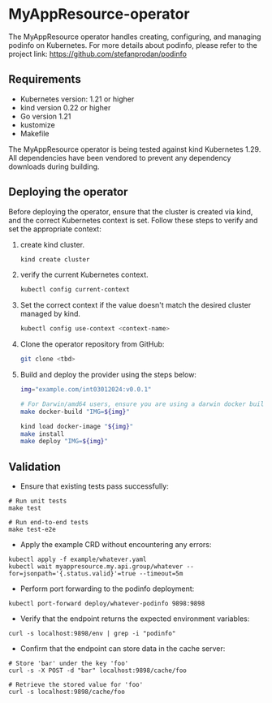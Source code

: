 # MyAppResource-operator

The MyAppResource operator handles creating, configuring, and managing podinfo on Kubernetes.
For more details about podinfo, please refer to the project link:
<https://github.com/stefanprodan/podinfo>

## Requirements

- Kubernetes version: 1.21 or higher
- kind version 0.22 or higher
- Go version 1.21
- kustomize
- Makefile

The MyAppResource operator is being tested against kind Kubernetes 1.29. All dependencies have been vendored to prevent any dependency downloads during building.

## Deploying the operator

Before deploying the operator, ensure that the cluster is created via kind, and the correct Kubernetes context is set. Follow these steps to verify and set the appropriate context:

1. create kind cluster.

   ```sh
   kind create cluster
   ```

1. verify the current Kubernetes context.

   ```sh
   kubectl config current-context
   ```

2. Set the correct context if the value doesn't match the desired cluster managed by kind.

   ```sh
   kubectl config use-context <context-name>
   ```

3. Clone the operator repository from GitHub:

   ```sh
   git clone <tbd>
   ```

4. Build and deploy the provider using the steps below:

   ```sh
   img="example.com/int03012024:v0.0.1"

   # For Darwin/amd64 users, ensure you are using a darwin docker builder profile. 
   make docker-build "IMG=${img}"

   kind load docker-image "${img}"
   make install
   make deploy "IMG=${img}"
   ```

## Validation

* Ensure that existing tests pass successfully:
```
# Run unit tests
make test

# Run end-to-end tests
make test-e2e
```

* Apply the example CRD without encountering any errors:
```
kubectl apply -f example/whatever.yaml
kubectl wait myappresource.my.api.group/whatever --for=jsonpath='{.status.valid}'=true --timeout=5m
```

* Perform port forwarding to the podinfo deployment:
```
kubectl port-forward deploy/whatever-podinfo 9898:9898
```

* Verify that the endpoint returns the expected environment variables:
```
curl -s localhost:9898/env | grep -i "podinfo"
```

* Confirm that the endpoint can store data in the cache server:
```
# Store 'bar' under the key 'foo'
curl -s -X POST -d "bar" localhost:9898/cache/foo

# Retrieve the stored value for 'foo'
curl -s localhost:9898/cache/foo
```